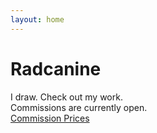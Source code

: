 ```yaml
---
layout: home
---
```

# Radcanine 

I draw. Check out my work. <br />
Commissions are currently open. <br />
[Commission Prices](/prices.html)
